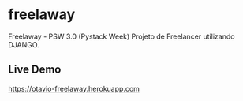 # freelaway
Freelaway - PSW 3.0 (Pystack Week) Projeto de Freelancer utilizando DJANGO.

## Live Demo
https://otavio-freelaway.herokuapp.com

